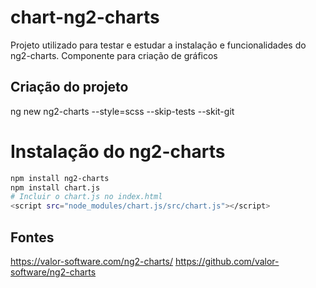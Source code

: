 # chart-ng2-charts
Projeto utilizado para testar e estudar a instalação e funcionalidades do ng2-charts. Componente para criação de gráficos

## Criação do projeto
ng new ng2-charts --style=scss --skip-tests --skit-git

# Instalação do ng2-charts
```bash
npm install ng2-charts
npm install chart.js
# Incluir o chart.js no index.html
<script src="node_modules/chart.js/src/chart.js"></script>
```

## Fontes
https://valor-software.com/ng2-charts/
https://github.com/valor-software/ng2-charts